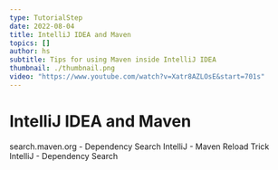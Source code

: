 ```yaml
---
type: TutorialStep
date: 2022-08-04
title: IntelliJ IDEA and Maven
topics: []
author: hs
subtitle: Tips for using Maven inside IntelliJ IDEA
thumbnail: ./thumbnail.png
video: "https://www.youtube.com/watch?v=Xatr8AZLOsE&start=701s"
---
```


# IntelliJ IDEA and Maven

search.maven.org - Dependency Search
IntelliJ - Maven Reload Trick
IntelliJ - Dependency Search
